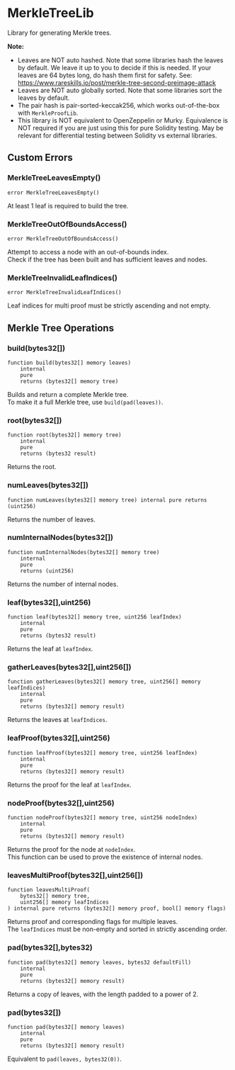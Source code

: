 # MerkleTreeLib

Library for generating Merkle trees.


<b>Note:</b>

- Leaves are NOT auto hashed. Note that some libraries hash the leaves by default.
We leave it up to you to decide if this is needed.
If your leaves are 64 bytes long, do hash them first for safety.
See: https://www.rareskills.io/post/merkle-tree-second-preimage-attack
- Leaves are NOT auto globally sorted. Note that some libraries sort the leaves by default.
- The pair hash is pair-sorted-keccak256, which works out-of-the-box with `MerkleProofLib`.
- This library is NOT equivalent to OpenZeppelin or Murky.
Equivalence is NOT required if you are just using this for pure Solidity testing.
May be relevant for differential testing between Solidity vs external libraries.



<!-- customintro:start --><!-- customintro:end -->

## Custom Errors

### MerkleTreeLeavesEmpty()

```solidity
error MerkleTreeLeavesEmpty()
```

At least 1 leaf is required to build the tree.

### MerkleTreeOutOfBoundsAccess()

```solidity
error MerkleTreeOutOfBoundsAccess()
```

Attempt to access a node with an out-of-bounds index.   
Check if the tree has been built and has sufficient leaves and nodes.

### MerkleTreeInvalidLeafIndices()

```solidity
error MerkleTreeInvalidLeafIndices()
```

Leaf indices for multi proof must be strictly ascending and not empty.

## Merkle Tree Operations

### build(bytes32[])

```solidity
function build(bytes32[] memory leaves)
    internal
    pure
    returns (bytes32[] memory tree)
```

Builds and return a complete Merkle tree.   
To make it a full Merkle tree, use `build(pad(leaves))`.

### root(bytes32[])

```solidity
function root(bytes32[] memory tree)
    internal
    pure
    returns (bytes32 result)
```

Returns the root.

### numLeaves(bytes32[])

```solidity
function numLeaves(bytes32[] memory tree) internal pure returns (uint256)
```

Returns the number of leaves.

### numInternalNodes(bytes32[])

```solidity
function numInternalNodes(bytes32[] memory tree)
    internal
    pure
    returns (uint256)
```

Returns the number of internal nodes.

### leaf(bytes32[],uint256)

```solidity
function leaf(bytes32[] memory tree, uint256 leafIndex)
    internal
    pure
    returns (bytes32 result)
```

Returns the leaf at `leafIndex`.

### gatherLeaves(bytes32[],uint256[])

```solidity
function gatherLeaves(bytes32[] memory tree, uint256[] memory leafIndices)
    internal
    pure
    returns (bytes32[] memory result)
```

Returns the leaves at `leafIndices`.

### leafProof(bytes32[],uint256)

```solidity
function leafProof(bytes32[] memory tree, uint256 leafIndex)
    internal
    pure
    returns (bytes32[] memory result)
```

Returns the proof for the leaf at `leafIndex`.

### nodeProof(bytes32[],uint256)

```solidity
function nodeProof(bytes32[] memory tree, uint256 nodeIndex)
    internal
    pure
    returns (bytes32[] memory result)
```

Returns the proof for the node at `nodeIndex`.   
This function can be used to prove the existence of internal nodes.

### leavesMultiProof(bytes32[],uint256[])

```solidity
function leavesMultiProof(
    bytes32[] memory tree,
    uint256[] memory leafIndices
) internal pure returns (bytes32[] memory proof, bool[] memory flags)
```

Returns proof and corresponding flags for multiple leaves.   
The `leafIndices` must be non-empty and sorted in strictly ascending order.

### pad(bytes32[],bytes32)

```solidity
function pad(bytes32[] memory leaves, bytes32 defaultFill)
    internal
    pure
    returns (bytes32[] memory result)
```

Returns a copy of leaves, with the length padded to a power of 2.

### pad(bytes32[])

```solidity
function pad(bytes32[] memory leaves)
    internal
    pure
    returns (bytes32[] memory result)
```

Equivalent to `pad(leaves, bytes32(0))`.